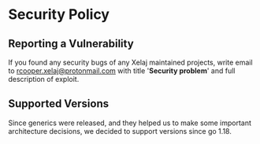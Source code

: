 # Security Policy

## Reporting a Vulnerability

If you found any security bugs of any Xelaj maintained projects, write email to
[rcooper.xelaj@protonmail.com](mailto:rcooper.xelaj@protonmail.com) with title
'**Security problem**' and full description of exploit.

## Supported Versions

Since generics were released, and they helped us to make some important
architecture decisions, we decided to support versions since go 1.18.
